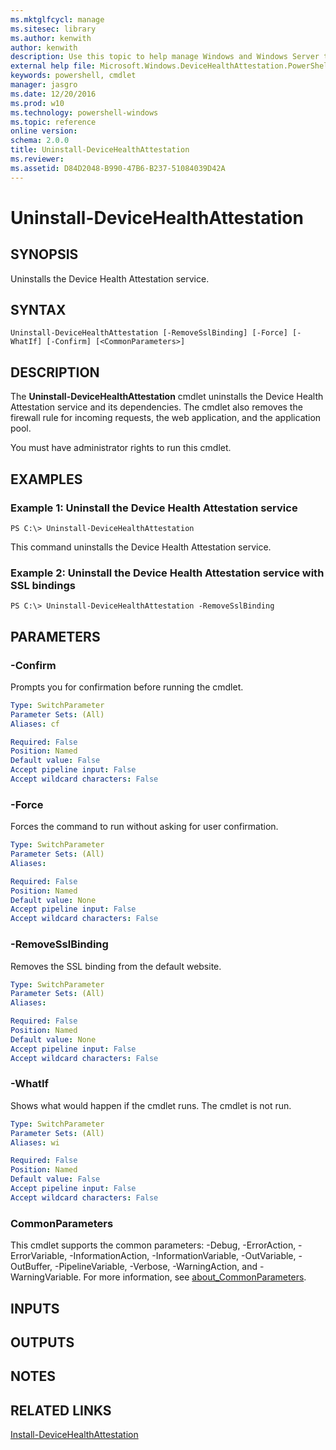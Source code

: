 ```yaml
---
ms.mktglfcycl: manage
ms.sitesec: library
ms.author: kenwith
author: kenwith
description: Use this topic to help manage Windows and Windows Server technologies with Windows PowerShell.
external help file: Microsoft.Windows.DeviceHealthAttestation.PowerShell.dll-Help.xml
keywords: powershell, cmdlet
manager: jasgro
ms.date: 12/20/2016
ms.prod: w10
ms.technology: powershell-windows
ms.topic: reference
online version: 
schema: 2.0.0
title: Uninstall-DeviceHealthAttestation
ms.reviewer:
ms.assetid: D84D2048-B990-47B6-B237-51084039D42A
---
```


# Uninstall-DeviceHealthAttestation

## SYNOPSIS
Uninstalls the Device Health Attestation service.

## SYNTAX

```
Uninstall-DeviceHealthAttestation [-RemoveSslBinding] [-Force] [-WhatIf] [-Confirm] [<CommonParameters>]
```

## DESCRIPTION
The **Uninstall-DeviceHealthAttestation** cmdlet uninstalls the Device Health Attestation service and its dependencies.
The cmdlet also removes the firewall rule for incoming requests, the web application, and the application pool.

You must have administrator rights to run this cmdlet.

## EXAMPLES

### Example 1: Uninstall the Device Health Attestation service
```
PS C:\> Uninstall-DeviceHealthAttestation
```

This command uninstalls the Device Health Attestation service.

### Example 2: Uninstall the Device Health Attestation service with SSL bindings
```
PS C:\> Uninstall-DeviceHealthAttestation -RemoveSslBinding
```

## PARAMETERS

### -Confirm
Prompts you for confirmation before running the cmdlet.

```yaml
Type: SwitchParameter
Parameter Sets: (All)
Aliases: cf

Required: False
Position: Named
Default value: False
Accept pipeline input: False
Accept wildcard characters: False
```

### -Force
Forces the command to run without asking for user confirmation.

```yaml
Type: SwitchParameter
Parameter Sets: (All)
Aliases: 

Required: False
Position: Named
Default value: None
Accept pipeline input: False
Accept wildcard characters: False
```

### -RemoveSslBinding
Removes the SSL binding from the default website.

```yaml
Type: SwitchParameter
Parameter Sets: (All)
Aliases: 

Required: False
Position: Named
Default value: None
Accept pipeline input: False
Accept wildcard characters: False
```

### -WhatIf
Shows what would happen if the cmdlet runs.
The cmdlet is not run.

```yaml
Type: SwitchParameter
Parameter Sets: (All)
Aliases: wi

Required: False
Position: Named
Default value: False
Accept pipeline input: False
Accept wildcard characters: False
```

### CommonParameters
This cmdlet supports the common parameters: -Debug, -ErrorAction, -ErrorVariable, -InformationAction, -InformationVariable, -OutVariable, -OutBuffer, -PipelineVariable, -Verbose, -WarningAction, and -WarningVariable. For more information, see [about_CommonParameters](http://go.microsoft.com/fwlink/?LinkID=113216).

## INPUTS

## OUTPUTS

## NOTES

## RELATED LINKS

[Install-DeviceHealthAttestation](./Install-DeviceHealthAttestation.md)

